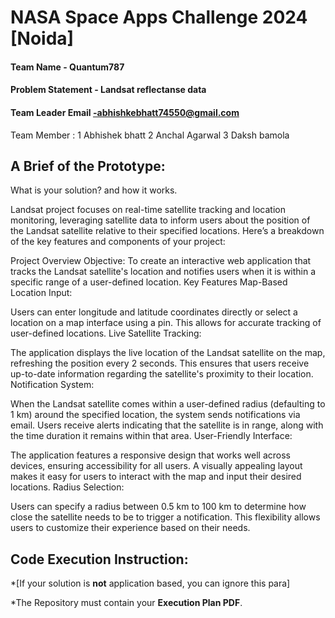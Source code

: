 # NASA Space Apps Challenge 2024 [Noida]

#### Team Name - Quantum787
#### Problem Statement - Landsat reflectanse data
#### Team Leader Email -abhishkebhatt74550@gmail.com
Team Member : 1 Abhishek bhatt 
              2 Anchal Agarwal
              3 Daksh bamola

## A Brief of the Prototype:
  What is your solution? and how it works.

  Landsat project focuses on real-time satellite tracking and location monitoring, leveraging satellite data to inform users about the position of the Landsat satellite relative to their specified locations. Here’s a breakdown of the key features and components of your project:

Project Overview
Objective: To create an interactive web application that tracks the Landsat satellite's location and notifies users when it is within a specific range of a user-defined location.
Key Features
Map-Based Location Input:

Users can enter longitude and latitude coordinates directly or select a location on a map interface using a pin. This allows for accurate tracking of user-defined locations.
Live Satellite Tracking:

The application displays the live location of the Landsat satellite on the map, refreshing the position every 2 seconds. This ensures that users receive up-to-date information regarding the satellite's proximity to their location.
Notification System:

When the Landsat satellite comes within a user-defined radius (defaulting to 1 km) around the specified location, the system sends notifications via email. Users receive alerts indicating that the satellite is in range, along with the time duration it remains within that area.
User-Friendly Interface:

The application features a responsive design that works well across devices, ensuring accessibility for all users.
A visually appealing layout makes it easy for users to interact with the map and input their desired locations.
Radius Selection:

Users can specify a radius between 0.5 km to 100 km to determine how close the satellite needs to be to trigger a notification. This flexibility allows users to customize their experience based on their needs.

## Code Execution Instruction:
  *[If your solution is **not** application based, you can ignore this para]
  
 *The Repository must contain your **Execution Plan PDF**.

